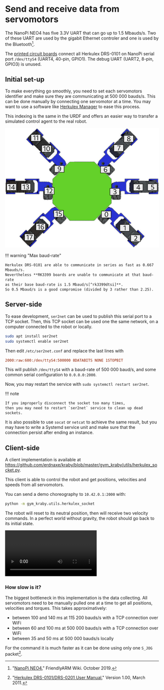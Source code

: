 # Send and receive data from servomotors

The NanoPi NEO4 has five 3.3V UART that can go up to 1.5 Mbauds/s.
Two of these UART are used by the gigabit Ethernet controler
and one is used by the Bluetooth[^nanopi_wiki].

The [printed circuit boards](build_the_electronics.md) connect all
Herkulex DRS-0101 on NanoPi serial port `/dev/ttyS4` (UART4, 40-pin, GPIO1).
The debug UART (UART2, 8-pin, GPIO3) is unused.

## Initial set-up

To make everything go smoothly, you need to set each servomotors identifier
and make sure they are communicating at 500 000 bauds/s.
This can be done manually by connecting one servomotor at a time.
You may want to use a software like
[Herkulex Manager](http://hovis.co.kr/guide/herkulex_manager_eng.html)
to ease this process.

This indexing is the same in the URDF
and offers an easier way
to transfer a simulated control agent to the real robot.

![servomotors id](img/servomotors_id.jpg)

!!! warning "Max baud-rate"

    Herkulex DRS-0101 are able to communicate in series as fast as 0.667 Mbauds/s.
    Nevertheless **RK3399 boards are unable to communicate at that baud-rate
    as their base baud-rate is 1.5 Mbaud/s[^rk3399dtsi]**.
    So 0.5 Mbaud/s is a good compromise (divided by 3 rather than 2.25).

## Server-side

To ease development, `ser2net` can be used to publish
this serial port to a TCP socket.
Then, this TCP socket can be used one the same network, on a computer connected to the robot or locally.

```bash
sudo apt install ser2net
sudo systemctl enable ser2net
```

Then edit `/etc/ser2net.conf` and replace the last lines with

```ini
2000:raw:600:/dev/ttyS4:500000 8DATABITS NONE 1STOPBIT
```

This will publish `/dev/ttyS4` with a baud-rate of 500 000 baud/s,
and some common serial configuration to `0.0.0.0:2000`.

Now, you may restart the service with `sudo systemctl restart ser2net`.

!!! note

    If you improperly disconnect the socket too many times,
    then you may need to restart `ser2net` service to clean up dead sockets.

It is also possible to use `socat` or `netcat` to achieve the same result,
but you may have to write a Systemd service unit and make sure that the
connection persist after ending an instance.

## Client-side

A client implementation is available at
<https://github.com/erdnaxe/kraby/blob/master/gym_kraby/utils/herkulex_socket.py>.

This client is able to control the robot and get positions,
velocities and speeds from all servomotors.

You can send a demo choreography to `10.42.0.1:2000` with:

```bash
python -m gym_kraby.utils.herkulex_socket
```

The robot will reset to its neutral position, then will receive two velocity commands.
In a perfect world without gravity, the robot should go back to its initial state.

<video style="max-width:100%;height:auto" preload="metadata" controls="">
<source src="https://perso.crans.org/erdnaxe/videos/projet_hexapod/demo_motors.mp4" type="video/mp4">
</video><br/>

### How slow is it?

The biggest bottleneck in this implementation is the data collecting.
All servomotors need to be manually pulled one at a time to get all positions,
velocities and torques.
This takes approximatively:

-   between 100 and 140 ms at 115 200 bauds/s with a TCP connection over WiFi
-   between 60 and 100 ms at 500 000 bauds/s with a TCP connection over WiFi
-   between 35 and 50 ms at 500 000 bauds/s locally

For the command it is much faster as it can be done using only one
`S_JOG` packet[^herkulex_manual].

[^nanopi_wiki]: "[NanoPi NEO4.](http://wiki.friendlyarm.com/wiki/index.php/NanoPi_NEO4)" FriendlyARM Wiki. October 2019.

[^herkulex_manual]: "[Herkulex DRS-0101/DRS-0201 User Manual.](https://www.robotshop.com/media/files/PDF/manual-drs-0101.pdf)" Version 1.00, March 2011.

[^rk3399dtsi]: "[RK3368 device-tree](https://github.com/torvalds/linux/blob/master/arch/arm64/boot/dts/rockchip/rk3368.dtsi#L388-L398)", lines 388-398. Linux Kernel source code. April 2020.
